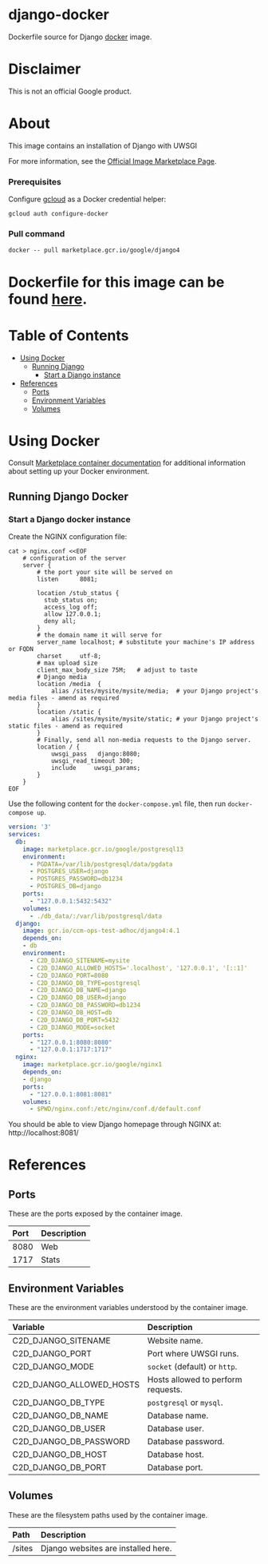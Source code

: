 django-docker
============
Dockerfile source for Django [docker](https://docker.io) image.

# Disclaimer
This is not an official Google product.

# <a name="about"></a>About
This image contains an installation of Django with UWSGI

For more information, see the
[Official Image Marketplace Page](https://console.cloud.google.com/marketplace/product/google/django4).

### Prerequisites

Configure [gcloud](https://cloud.google.com/sdk/gcloud/) as a Docker credential helper:

```shell
gcloud auth configure-docker
```
### Pull **command**

```shell
docker -- pull marketplace.gcr.io/google/django4
```
Dockerfile for this image can be found [here](https://github.com/GoogleCloudPlatform/click-to-deploy/tree/master/docker/django/4/debian11/4.1).
=======

# <a name="table-of-contents"></a>Table of Contents
* [Using Docker](#using-docker)
  * [Running Django](#running-django-docker)
    * [Start a Django instance](#start-a-django-instance-docker)
* [References](#references)
  * [Ports](#references-ports)
  * [Environment Variables](#references-environment-variables)
  * [Volumes](#references-volumes)

# Using Docker

Consult [Marketplace container documentation](https://cloud.google.com/marketplace/docs/container-images)
for additional information about setting up your Docker environment.

## <a name="running-django-docker"></a>Running Django Docker

### <a name="start-a-django-instance-docker"></a> Start a Django docker instance

Create the NGINX configuration file:

```shell
cat > nginx.conf <<EOF
    # configuration of the server
    server {
        # the port your site will be served on
        listen      8081;

        location /stub_status {
          stub_status on;
          access_log off;
          allow 127.0.0.1;
          deny all;
        }
        # the domain name it will serve for
        server_name localhost; # substitute your machine's IP address or FQDN
        charset     utf-8;
        # max upload size
        client_max_body_size 75M;   # adjust to taste
        # Django media
        location /media  {
            alias /sites/mysite/mysite/media;  # your Django project's media files - amend as required
        }
        location /static {
            alias /sites/mysite/mysite/static; # your Django project's static files - amend as required
        }
        # Finally, send all non-media requests to the Django server.
        location / {
            uwsgi_pass   django:8080;
            uwsgi_read_timeout 300;
            include     uwsgi_params;
        }
    }
EOF
```

Use the following content for the `docker-compose.yml` file, then run `docker-compose up`.

```yaml
version: '3'
services:
  db:
    image: marketplace.gcr.io/google/postgresql13
    environment:
      - PGDATA=/var/lib/postgresql/data/pgdata
      - POSTGRES_USER=django
      - POSTGRES_PASSWORD=db1234
      - POSTGRES_DB=django
    ports:
      - "127.0.0.1:5432:5432"
    volumes:
      - ./db_data/:/var/lib/postgresql/data
  django:
    image: gcr.io/ccm-ops-test-adhoc/django4:4.1
    depends_on:
    - db
    environment:
      - C2D_DJANGO_SITENAME=mysite
      - C2D_DJANGO_ALLOWED_HOSTS='.localhost', '127.0.0.1', '[::1]'
      - C2D_DJANGO_PORT=8080
      - C2D_DJANGO_DB_TYPE=postgresql
      - C2D_DJANGO_DB_NAME=django
      - C2D_DJANGO_DB_USER=django
      - C2D_DJANGO_DB_PASSWORD=db1234
      - C2D_DJANGO_DB_HOST=db
      - C2D_DJANGO_DB_PORT=5432
      - C2D_DJANGO_MODE=socket
    ports:
      - "127.0.0.1:8080:8080"
      - "127.0.0.1:1717:1717"
  nginx:
    image: marketplace.gcr.io/google/nginx1
    depends_on:
    - django
    ports:
      - "127.0.0.1:8081:8081"
    volumes:
      - $PWD/nginx.conf:/etc/nginx/conf.d/default.conf
```

You should be able to view Django homepage through NGINX at: http://localhost:8081/

# <a name="references"></a> References

## <a name="references-ports"></a>Ports

These are the ports exposed by the container image.

| **Port** | **Description** |
|:-------------|:----------------|
|8080 | Web |
|1717 | Stats |

## <a name="references-environment-variables"></a>Environment Variables

These are the environment variables understood by the container image.

| **Variable** | **Description** |
|:-------------|:----------------|
|C2D_DJANGO_SITENAME| Website name. |
|C2D_DJANGO_PORT| Port where UWSGI runs. |
|C2D_DJANGO_MODE| `socket` (default) or `http`. |
|C2D_DJANGO_ALLOWED_HOSTS| Hosts allowed to perform requests. |
|C2D_DJANGO_DB_TYPE| `postgresql` or `mysql`. |
|C2D_DJANGO_DB_NAME| Database name. |
|C2D_DJANGO_DB_USER| Database user. |
|C2D_DJANGO_DB_PASSWORD| Database password. |
|C2D_DJANGO_DB_HOST| Database host. |
|C2D_DJANGO_DB_PORT| Database port. |


## <a name="references-volumes"></a>Volumes

These are the filesystem paths used by the container image.

| **Path** | **Description** |
|:---------|:----------------|
|/sites| Django websites are installed here. |


